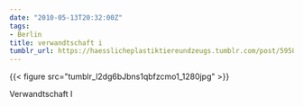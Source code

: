 ```yaml
---
date: "2010-05-13T20:32:00Z"
tags:
- Berlin
title: verwandtschaft i
tumblr_url: https://haesslicheplastiktiereundzeugs.tumblr.com/post/595814478/verwandtschaft-i
---
```

{{< figure src="tumblr_l2dg6bJbns1qbfzcmo1_1280jpg" >}} 

Verwandtschaft I

